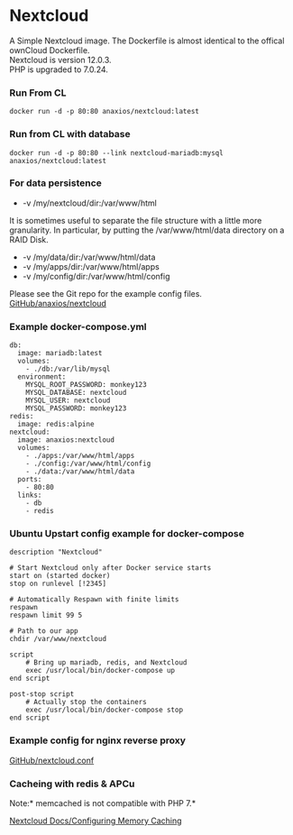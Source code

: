 # Nextcloud
A Simple Nextcloud image. The Dockerfile is almost identical to the offical ownCloud Dockerfile.  
Nextcloud is version 12.0.3.  
PHP is upgraded to 7.0.24.  

### Run From CL
    docker run -d -p 80:80 anaxios/nextcloud:latest

### Run from CL with database
    docker run -d -p 80:80 --link nextcloud-mariadb:mysql anaxios/nextcloud:latest

### For data persistence
* -v /my/nextcloud/dir:/var/www/html

It is sometimes useful to separate the file structure with a little more granularity. In particular, by putting the /var/www/html/data directory on a RAID Disk.  
* -v /my/data/dir:/var/www/html/data
* -v /my/apps/dir:/var/www/html/apps
* -v /my/config/dir:/var/www/html/config

Please see the Git repo for the example config files.
[GitHub/anaxios/nextcloud](https://github.com/anaxios/nextcloud)

### Example docker-compose.yml
    db:
      image: mariadb:latest
      volumes:
        - ./db:/var/lib/mysql
      environment:
        MYSQL_ROOT_PASSWORD: monkey123
        MYSQL_DATABASE: nextcloud
        MYSQL_USER: nextcloud
        MYSQL_PASSWORD: monkey123
    redis:
      image: redis:alpine
    nextcloud:
      image: anaxios:nextcloud
      volumes:
        - ./apps:/var/www/html/apps
        - ./config:/var/www/html/config
        - ./data:/var/www/html/data
      ports:
        - 80:80
      links:
        - db
        - redis

### Ubuntu Upstart config example for docker-compose
    description "Nextcloud"

    # Start Nextcloud only after Docker service starts
    start on (started docker)
    stop on runlevel [!2345]

    # Automatically Respawn with finite limits
    respawn
    respawn limit 99 5

    # Path to our app
    chdir /var/www/nextcloud

    script
        # Bring up mariadb, redis, and Nextcloud
        exec /usr/local/bin/docker-compose up
    end script

    post-stop script
        # Actually stop the containers
        exec /usr/local/bin/docker-compose stop
    end script

### Example config for nginx reverse proxy
[GitHub/nextcloud.conf](https://github.com/anaxios/nextcloud/blob/master/nextcloud.conf)

### Cacheing with redis & APCu

Note:* memcached is not compatible with PHP 7.*

[Nextcloud Docs/Configuring Memory Caching](https://docs.nextcloud.com/server/12/admin_manual/configuration_server/caching_configuration.html?highlight=memcache)
